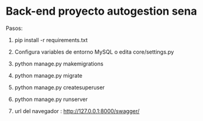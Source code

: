 # Back-end proyecto autogestion sena 
Pasos:
  1) pip install -r requirements.txt
  2) Configura variables de entorno MySQL o edita core/settings.py
  3) python manage.py makemigrations
  4) python manage.py migrate
  5) python manage.py createsuperuser
  6) python manage.py runserver

  7) url del navegador : http://127.0.0.1:8000/swagger/

  